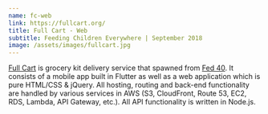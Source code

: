 ```yaml
---
name: fc-web
link: https://fullcart.org/
title: Full Cart - Web
subtitle: Feeding Children Everywhere | September 2018
image: /assets/images/fullcart.jpg
---
```

<a href="https://fullcart.org" target="_blank" rel="noreferrer">Full Cart</a> is grocery kit
delivery
service that spawned from <a href="#fed40-web">Fed 40</a>. It consists of a mobile app
built in Flutter as well as a web application which is pure HTML/CSS & jQuery. All hosting, routing and
back-end functionality are handled by various services in AWS (S3, CloudFront, Route 53, EC2, RDS,
Lambda, API Gateway, etc.). All API functionality is written in Node.js.